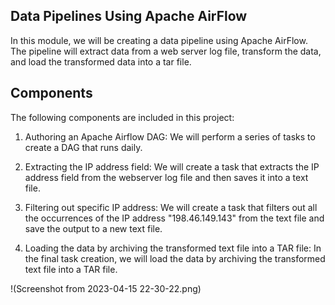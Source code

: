 ## Data Pipelines Using Apache AirFlow
In this module, we will be creating a data pipeline using Apache AirFlow. The pipeline will extract data from a web server log file, transform the data, and load the transformed data into a tar file.

## Components
The following components are included in this project:

1. Authoring an Apache Airflow DAG: We will perform a series of tasks to create a DAG that runs daily.

2. Extracting the IP address field: We will create a task that extracts the IP address field from the webserver log file and then saves it into a text file.

3. Filtering out specific IP address: We will create a task that filters out all the occurrences of the IP address "198.46.149.143" from the text file and save the output to a new text file.

4. Loading the data by archiving the transformed text file into a TAR file: In the final task creation, we will load the data by archiving the transformed text file into a TAR file.

!(Screenshot from 2023-04-15 22-30-22.png)
